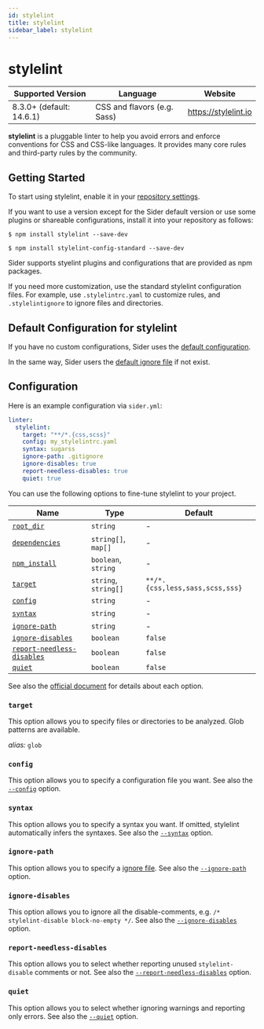 ```yaml
---
id: stylelint
title: stylelint
sidebar_label: stylelint
---
```


# stylelint

| Supported Version        | Language                    | Website              |
| ------------------------ | --------------------------- | -------------------- |
| 8.3.0+ (default: 14.6.1) | CSS and flavors (e.g. Sass) | https://stylelint.io |

**stylelint** is a pluggable linter to help you avoid errors and enforce conventions for CSS and CSS-like languages.
It provides many core rules and third-party rules by the community.

## Getting Started

To start using stylelint, enable it in your [repository settings](../../getting-started/repository-settings.md).

If you want to use a version except for the Sider default version or use some plugins or shareable configurations, install it into your repository as follows:

```console
$ npm install stylelint --save-dev

$ npm install stylelint-config-standard --save-dev
```

Sider supports styelint plugins and configurations that are provided as npm packages.

If you need more customization, use the standard stylelint configuration files. For example, use `.stylelintrc.yaml` to customize rules, and `.stylelintignore` to ignore files and directories.

## Default Configuration for stylelint

If you have no custom configurations, Sider uses the [default configuration](https://github.com/sider/runners/blob/HEAD/images/stylelint/sider_recommended_config.yaml).

In the same way, Sider users the [default ignore file](https://github.com/sider/runners/blob/HEAD/images/stylelint/sider_recommended_stylelintignore) if not exist.

## Configuration

Here is an example configuration via `sider.yml`:

```yaml
linter:
  stylelint:
    target: "**/*.{css,scss}"
    config: my_stylelintrc.yaml
    syntax: sugarss
    ignore-path: .gitignore
    ignore-disables: true
    report-needless-disables: true
    quiet: true
```

You can use the following options to fine-tune stylelint to your project.

| Name                                                                                          | Type                 | Default                         |
| --------------------------------------------------------------------------------------------- | -------------------- | ------------------------------- |
| [`root_dir`](../../getting-started/custom-configuration.md#linteranalyzer_idroot_dir)         | `string`             | -                               |
| [`dependencies`](../../getting-started/custom-configuration.md#linteranalyzer_iddependencies) | `string[]`, `map[]`  | -                               |
| [`npm_install`](../../getting-started/custom-configuration.md#linteranalyzer_idnpm_install)   | `boolean`, `string`  | -                               |
| [`target`](#target)                                                                           | `string`, `string[]` | `**/*.{css,less,sass,scss,sss}` |
| [`config`](#config)                                                                           | `string`             | -                               |
| [`syntax`](#syntax)                                                                           | `string`             | -                               |
| [`ignore-path`](#ignore-path)                                                                 | `string`             | -                               |
| [`ignore-disables`](#ignore-disables)                                                         | `boolean`            | `false`                         |
| [`report-needless-disables`](#report-needless-disables)                                       | `boolean`            | `false`                         |
| [`quiet`](#quiet)                                                                             | `boolean`            | `false`                         |

See also the [official document](https://stylelint.io/user-guide/usage/options) for details about each option.

### `target`

This option allows you to specify files or directories to be analyzed. Glob patterns are available.

_alias:_ `glob`

### `config`

This option allows you to specify a configuration file you want.
See also the [`--config`](https://stylelint.io/user-guide/usage/options#configfile) option.

### `syntax`

This option allows you to specify a syntax you want. If omitted, stylelint automatically infers the syntaxes.
See also the [`--syntax`](https://stylelint.io/user-guide/usage/options#syntax) option.

### `ignore-path`

This option allows you to specify a [ignore file](https://stylelint.io/user-guide/ignore-code).
See also the [`--ignore-path`](https://stylelint.io/user-guide/usage/options#ignorepath) option.

### `ignore-disables`

This option allows you to ignore all the disable-comments, e.g. `/* stylelint-disable block-no-empty */`.
See also the [`--ignore-disables`](https://stylelint.io/user-guide/usage/options#ignoredisables) option.

### `report-needless-disables`

This option allows you to select whether reporting unused `stylelint-disable` comments or not.
See also the [`--report-needless-disables`](https://stylelint.io/user-guide/usage/options#reportneedlessdisables) option.

### `quiet`

This option allows you to select whether ignoring warnings and reporting only errors.
See also the [`--quiet`](https://stylelint.io/user-guide/usage/cli#--quiet--q) option.
